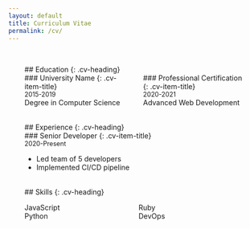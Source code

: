 ```yaml
---
layout: default
title: Curriculum Vitae
permalink: /cv/
---
```


<style>
/* CV-specific styles */
.cv-container {
  max-width: var(--max-width);
  margin: 0 auto;
  padding: 2rem;
}

.cv-section {
  margin-bottom: 2rem;
}

.cv-two-column {
  display: grid;
  grid-template-columns: 1fr 1fr;
  gap: 2rem;
  margin-bottom: 1.5rem;
}

.cv-date {
  color: var(--text-light);
  font-size: 0.9em;
}

.cv-skills {
  columns: 2;
  list-style: none;
  padding: 0;
}

@media (max-width: 768px) {
  .cv-two-column { grid-template-columns: 1fr; }
  .cv-skills { columns: 1; }
}
</style>

<div class="cv-container">

<section class="cv-section">
## Education
{: .cv-heading}

<div class="cv-two-column">
<div>
### University Name
{: .cv-item-title}
<div class="cv-date">2015-2019</div>
Degree in Computer Science
</div>

<div>
### Professional Certification
{: .cv-item-title}
<div class="cv-date">2020-2021</div>
Advanced Web Development
</div>
</div>
</section>

<section class="cv-section">
## Experience
{: .cv-heading}

<article>
### Senior Developer
{: .cv-item-title}
<div class="cv-date">2020-Present</div>
<ul>
<li>Led team of 5 developers</li>
<li>Implemented CI/CD pipeline</li>
</ul>
</article>
</section>

<section class="cv-section">
## Skills
{: .cv-heading}

<ul class="cv-skills">
<li>JavaScript</li>
<li>Python</li>
<li>Ruby</li>
<li>DevOps</li>
</ul>
</section>

</div>